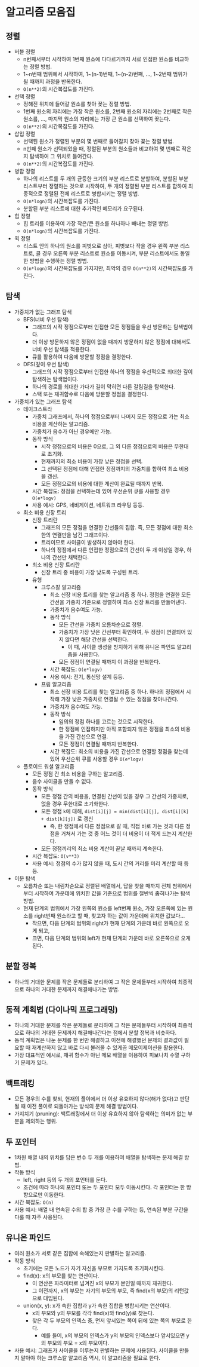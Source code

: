 # 알고리즘 모음집

## 정렬
- 버블 정렬
  - n번째서부터 시작하여 1번째 원소에 다다르기까지 서로 인접한 원소를 비교하는 정렬 방법.
  - 1~n번째 범위에서 시작하여, 1~(n-1)번째, 1~(n-2)번째, ..., 1~2번째 범위가 될 때까지 과정을 반복한다.
  - `O(n**2)`의 시간복잡도를 가진다.
- 선택 정렬
  - 정해진 위치에 들어갈 원소를 찾아 꽂는 정렬 방법.
  - 1번째 원소의 자리에는 가장 작은 원소를, 2번째 원소의 자리에는 2번째로 작은 원소를, ..., 마지막 원소의 자리에는 가장 큰 원소를 선택하여 꽂는다.
  - `O(n**2)`의 시간복잡도를 가진다.
- 삽입 정렬
  - 선택된 원소가 정렬된 부분의 몇 번째로 들어갈지 찾아 꽂는 정렬 방법.
  - n번째 원소가 선택되었을 때, 정렬된 부분의 원소들과 비교하여 몇 번째로 작은지 탐색하여 그 위치로 들어간다.
  - `O(n**2)`의 시간복잡도를 가진다.
- 병합 정렬
  - 하나의 리스트를 두 개의 균등한 크기의 부분 리스트로 분할하여, 분할된 부분 리스트부터 정렬하는 것으로 시작하여, 두 개의 정렬된 부분 리스트를 합하여 최종적으로 정렬된 전체 리스트로 병합시키는 정렬 방법.
  - `O(n*logn)`의 시간복잡도를 가진다.
  - 분할된 부분 리스트에 대한 추가적인 메모리가 요구된다.
- 힙 정렬
  - 힙 트리를 이용하여 가장 작은/큰 원소를 하나하나 빼내는 정렬 방법.
  - `O(n*logn)`의 시간복잡도를 가진다.
- 퀵 정렬
  - 리스트 안의 하나의 원소를 피벗으로 삼아, 피벗보다 작을 경우 왼쪽 부분 리스트로, 클 경우 오른쪽 부분 리스트로 원소를 이동시켜, 부분 리스트에서도 동일한 방법을 수행하는 정렬 방법.
  - `O(n*logn)`의 시간복잡도를 가지지만, 최악의 경우 `O(n**2)`의 시간복잡도를 가진다.

## 탐색
- 가중치가 없는 그래프 탐색
  - BFS(너비 우선 탐색)
    - 그래프의 시작 정점으로부터 인접한 모든 정점들을 우선 방문하는 탐색법이다.
    - 더 이상 방문하지 않은 정점이 없을 때까지 방문하지 않은 정점에 대해서도 너비 우선 탐색을 적용한다.
    - 큐를 활용하여 다음에 방문할 정점을 결정한다.
  - DFS(깊이 우선 탐색)
    - 그래프의 시작 정점으로부터 인접한 하나의 정점을 우선적으로 최대한 깊이 탐색하는 탐색법이다.
    - 하나의 경로를 최대한 가다가 길이 막히면 다른 갈림길을 탐색한다.
    - 스택 또는 재귀함수로 다음에 방문할 정점을 결정한다.
- 가중치가 있는 그래프 탐색
  - 데이크스트라
    - 가중치 그래프에서, 하나의 정점으로부터 나머지 모든 정점으로 가는 최소 비용을 계산하는 알고리즘.
    - 가중치가 음수가 아닌 경우에만 가능.
    - 동작 방식
      - 시작 정점으로의 비용은 0으로, 그 외 다른 정점으로의 비용은 무한대로 초기화.
      - 현재까지의 최소 비용이 가장 낮은 정점을 선택.
      - 그 선택된 정점에 대해 인접한 정점까지의 가중치를 합하여 최소 비용을 갱신.
      - 모든 정점으로의 비용에 대한 계산이 완료될 때까지 반복.
    - 시간 복잡도: 정점을 선택하는데 있어 우선순위 큐를 사용할 경우 `O(e*logv)`
    - 사용 예시: GPS, 네비게이션, 네트워크 라우팅 등등.
  - 최소 비용 신장 트리
    - 신장 트리란
      - 그래프의 모든 정점을 연결한 간선들의 집합. 즉, 모든 정점에 대한 최소한의 연결만을 남긴 그래프이다.
      - 트리이므로 사이클이 발생하지 않아야 한다.
      - 하나의 정점에서 다른 인접한 정점으로의 간선이 두 개 이상일 경우, 하나의 간선만 채택한다.
    - 최소 비용 신장 트리란
      - 신장 트리 중 비용이 가장 낮도록 구성된 트리.
    - 유형
      - 크루스칼 알고리즘
        - 최소 신장 비용 트리를 찾는 알고리즘 중 하나. 정점을 연결한 모든 간선을 가중치 기준으로 정렬하여 최소 신장 트리를 만들어낸다.
        - 가중치가 음수여도 가능.
        - 동작 방식
          - 모든 간선을 가중치 오름차순으로 정렬.
          - 가중치가 가장 낮은 간선부터 확인하여, 두 정점이 연결되어 있지 않다면 해당 간선을 선택한다.
            - 이 때, 사이클 생성을 방지하기 위해 유니온 파인드 알고리즘을 사용한다.
          - 모든 정점이 연결될 때까지 이 과정을 반복한다.
        - 시간 복잡도: `O(e*logv)`
        - 사용 예시: 전기, 통신망 설계 등등.
      - 프림 알고리즘
        - 최소 신장 비용 트리를 찾는 알고리즘 중 하나. 하나의 정점에서 시작해 가장 낮은 가중치로 연결될 수 있는 정점을 찾아나간다.
        - 가중치가 음수여도 가능.
        - 동작 방식
          - 임의의 정점 하나를 고르는 것으로 시작한다.
          - 한 정점에 인접하지만 아직 포함되지 않은 정점을 최소의 비용을 가진 간선으로 연결.
          - 모든 정점이 연결될 때까지 반복한다.
        - 시간 복잡도: 최소의 비용을 가진 간선으로 연결할 정점을 찾는데 있어 우선순위 큐를 사용할 경우 `O(e*logv)`
  - 플로이드 워셜 알고리즘
    - 모든 정점 간 최소 비용을 구하는 알고리즘.
    - 음수 사이클을 만들 수 없다.
    - 동작 방식
      - 모든 정점 간의 비용을, 연결된 간선이 있을 경우 그 간선의 가중치로, 없을 경우 무한대로 초기화한다.
      - 모든 정점 `k`에 대해, `dist[i][j] = min(dist[i][j], dist[i][k] + dist[k][j])` 로 갱신
        - 즉, 한 정점에서 다른 정점으로 갈 때, 직접 바로 가는 것과 다른 정점을 거쳐서 가는 것 중 어느 것이 더 비용이 더 적게 드는지 계산한다.
      - 모든 정점끼리의 최소 비용 계산이 끝날 때까지 계속한다.
    - 시간 복잡도: `O(v**3)`
    - 사용 예시: 정점의 수가 많지 않을 때, 도시 간의 거리를 미리 계산할 때 등등.
- 이분 탐색
  - 오름차순 또는 내림차순으로 정렬된 배열에서, 답을 찾을 때까지 전체 범위에서부터 시작하여 가운데에 위치한 값을 기준으로 범위를 절반씩 좁혀나가는 탐색 방법.
  - 현재 단계의 범위에서 가장 왼쪽의 원소를 left번째 원소, 가장 오른쪽에 있는 원소를 right번째 원소라고 할 때, 찾고자 하는 값이 가운데에 위치한 값보다...
    - 작으면, 다음 단계의 범위의 right가 현재 단계의 가운데 바로 왼쪽으로 오게 되고,
    - 크면, 다음 단계의 범위의 left가 현재 단계의 가운데 바로 오른쪽으로 오게 된다.

## 분할 정복
- 하나의 거대한 문제를 작은 문제들로 분리하여 그 작은 문제들부터 시작하여 최종적으로 하나의 거대한 문제까지 해결해나가는 방법.

## 동적 계획법 (다이나믹 프로그래밍)
- 하나의 거대한 문제를 작은 문제들로 분리하여 그 작은 문제들부터 시작하여 최종적으로 하나의 거대한 문제까지 해결해나간다는 점에서 분할 정복과 비슷하다.
- 동적 계획법은 나눈 문제를 한 번만 해결하고 이전에 해결했던 문제의 결과값이 필요할 때 재계산하지 않고 바로 다시 불러올 수 있게끔 메모이제이션을 활용한다.
- 가장 대표적인 예시로, 재귀 함수가 아닌 메모 배열을 이용하여 피보나치 수열 구하기 문제가 있다.

## 백트래킹
- 모든 경우의 수를 찾되, 현재의 풀이에서 더 이상 유효하지 않다(해가 없다)고 판단될 때 이전 풀이로 되돌아가는 방식의 문제 해결 방법이다.
- 가지치기 (pruning): 백트래킹에서 더 이상 유효하지 않아 탐색하는 의미가 없는 부분을 제외하는 행위.

## 두 포인터
- 1차원 배열 내의 위치를 담은 변수 두 개를 이용하여 배열을 탐색하는 문제 해결 방법.
- 작동 방식
  - left, right 등의 두 개의 포인터를 둔다.
  - 조건에 따라 하나의 포인터 또는 두 포인터 모두 이동시킨다. 각 포인터는 한 방향으로만 이동한다.
- 시간 복잡도: `O(n)`
- 사용 예시: 배열 내 연속된 수의 합 중 가장 큰 수를 구하는 등, 연속된 부분 구간을 다룰 때 자주 사용된다.

## 유니온 파인드
- 여러 원소가 서로 같은 집합에 속해있는지 판별하는 알고리즘.
- 작동 방식
  - 초기에는 모든 노드가 자기 자신을 부모로 가지도록 초기화시킨다.
  - find(x): x의 부모를 찾는 연산이다.
    - 이 연산은 파라미터로 넘겨진 x의 부모가 본인일 때까지 재귀한다.
    - 그 이전까지, x의 부모는 자기의 부모의 부모, 즉 find(x의 부모)의 리턴값으로 대입된다.
  - union(x, y): x가 속한 집합과 y가 속한 집합을 병합시키는 연산이다.
    - x의 부모와 y의 부모를 각각 find(x)와 find(y)로 찾는다.
    - 찾은 각 두 부모의 인덱스 중, 먼저 앞서있는 쪽이 뒤에 있는 쪽의 부모로 한다.
      - 예를 들어, x의 부모의 인덱스가 y의 부모의 인덱스보다 앞서있으면 y의 부모의 부모 = x의 부모이다.
- 사용 예시: 그래프가 사이클을 이루는지 판별하는 문제에 사용된다. 사이클을 만들지 말아야 하는 크루스칼 알고리즘 역시, 이 알고리즘을 필요로 한다.

